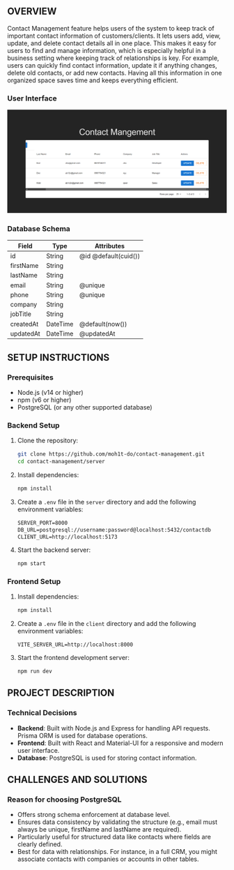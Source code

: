 ## OVERVIEW
Contact Management feature helps users of the system to keep track of important contact information of customers/clients. It lets users add, view, update, and delete contact details all in one place. This makes it easy for users to find and manage information, which is especially helpful in a business setting where keeping track of relationships is key. For example, users can quickly find contact information, update it if anything changes, delete old contacts, or add new contacts. Having all this information in one organized space saves time and keeps everything efficient.

### User Interface

![UI Screenshot](/images/ui.png)

### Database Schema

| Field     | Type     | Attributes                |
|-----------|----------|---------------------------|
| id        | String   | @id @default(cuid())      |
| firstName | String   |                           |
| lastName  | String   |                           |
| email     | String   | @unique                   |
| phone     | String   | @unique                   |
| company   | String   |                           |
| jobTitle  | String   |                           |
| createdAt | DateTime | @default(now())           |
| updatedAt | DateTime | @updatedAt                |


## SETUP INSTRUCTIONS

### Prerequisites
- Node.js (v14 or higher)
- npm (v6 or higher)
- PostgreSQL (or any other supported database)

### Backend Setup
1. Clone the repository:
    ```sh
    git clone https://github.com/moh1t-do/contact-management.git
    cd contact-management/server
    ```

2. Install dependencies:
    ```sh
    npm install
    ```

3. Create a `.env` file in the `server` directory and add the following environment variables:
    ```env
    SERVER_PORT=8000
    DB_URL=postgresql://username:password@localhost:5432/contactdb
    CLIENT_URL=http://localhost:5173
    ```

4. Start the backend server:
    ```sh
    npm start
    ```

### Frontend Setup

1. Install dependencies:
    ```sh
    npm install
    ```

2. Create a `.env` file in the `client` directory and add the following environment variables:
    ```env
    VITE_SERVER_URL=http://localhost:8000
    ```

3. Start the frontend development server:
    ```sh
    npm run dev
    ```

## PROJECT DESCRIPTION

### Technical Decisions
- **Backend**: Built with Node.js and Express for handling API requests. Prisma ORM is used for database operations.
- **Frontend**: Built with React and Material-UI for a responsive and modern user interface.
- **Database**: PostgreSQL is used for storing contact information.

## CHALLENGES AND SOLUTIONS

### Reason for choosing PostgreSQL

- Offers strong schema enforcement at database level.
- Ensures data consistency by validating the structure (e.g., email must always be unique, firstName and lastName are required).
- Particularly useful for structured data like contacts where fields are clearly defined.
- Best for data with relationships. For instance, in a full CRM, you might associate contacts with companies or accounts in other tables.